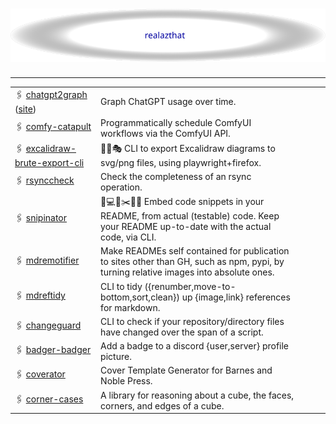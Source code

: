 <!--

WARNING: This file is auto-generated by snipinator. Do not edit directly.
SOURCE: `README.md.jinja2`.

-->
# <div align="center">![realazthat](./.github/logo-exported.svg)</div>

---

|                                     |                                                                                                                                          |     |     |     |
| ----------------------------------- | ---------------------------------------------------------------------------------------------------------------------------------------- | --- | --- | --- |
| 🖇️ [chatgpt2graph][1] ([site][2])   | Graph ChatGPT usage over time.                                                                                                           |     |     |     |
| 🖇️ [comfy-catapult][3]              | Programmatically schedule ComfyUI workflows via the ComfyUI API.                                                                         |     |     |     |
| 🖇️ [excalidraw-brute-export-cli][4] | 💪🔨🎭 CLI to export Excalidraw diagrams to svg/png files, using playwright+firefox.                                                     |     |     |     |
| 🖇️ [rsynccheck][5]                  | Check the completeness of an rsync operation.                                                                                            |     |     |     |
| 🖇️ [snipinator][6]                  | 🤖💻🔧✂️📝📃 Embed code snippets in your README, from actual (testable) code. Keep your README up-to-date with the actual code, via CLI. |     |     |     |
| 🖇️ [mdremotifier][7]                | Make READMEs self contained for publication to sites other than GH, such as npm, pypi, by turning relative images into absolute ones.    |     |     |     |
| 🖇️ [mdreftidy][8]                   | CLI to tidy ({renumber,move-to-bottom,sort,clean}) up {image,link} references for markdown.                                              |     |     |     |
| 🖇️ [changeguard][9]                 | CLI to check if your repository/directory files have changed over the span of a script.                                                  |     |     |     |
| 🖇️ [badger-badger][10]              | Add a badge to a discord {user,server} profile picture.                                                                                  |     |     |     |
| 🖇️ [coverator][11]                  | Cover Template Generator for Barnes and Noble Press.                                                                                     |     |     |     |
| 🖇️ [corner-cases][12]               | A library for reasoning about a cube, the faces, corners, and edges of a cube.                                                           |     |     |     |

[1]: https://github.com/realazthat/chatgpt2graph
[2]: https://realazthat.github.io/chatgpt2graph/
[3]: https://github.com/realazthat/comfy-catapult
[4]: https://github.com/realazthat/excalidraw-brute-export-cli
[5]: https://github.com/realazthat/rsynccheck
[6]: https://github.com/realazthat/snipinator
[7]: https://github.com/realazthat/mdremotifier
[8]: https://github.com/realazthat/mdreftidy
[9]: https://github.com/realazthat/changeguard
[10]: https://github.com/realazthat/badger-badger
[11]: https://github.com/realazthat/coverator
[12]: https://github.com/realazthat/corner-cases
